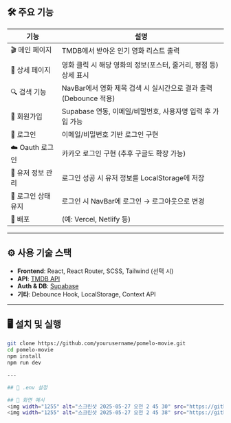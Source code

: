 ## 🛠️ 주요 기능

| 기능 | 설명 |
|------|------|
| 🎬 메인 페이지 | TMDB에서 받아온 인기 영화 리스트 출력 |
| 📄 상세 페이지 | 영화 클릭 시 해당 영화의 정보(포스터, 줄거리, 평점 등) 상세 표시 |
| 🔍 검색 기능 | NavBar에서 영화 제목 검색 시 실시간으로 결과 출력 (Debounce 적용) |
| 📝 회원가입 | Supabase 연동, 이메일/비밀번호, 사용자명 입력 후 가입 가능 |
| 🔐 로그인 | 이메일/비밀번호 기반 로그인 구현 |
| ☁️ Oauth 로그인 | 카카오 로그인 구현 (추후 구글도 확장 가능) |
| 🧾 유저 정보 관리 | 로그인 성공 시 유저 정보를 LocalStorage에 저장 |
| 🔄 로그인 상태 유지 | 로그인 시 NavBar에 로그인 → 로그아웃으로 변경 |
| 🚀 배포 | (예: Vercel, Netlify 등) |

---

## ⚙️ 사용 기술 스택

- **Frontend**: React, React Router, SCSS, Tailwind (선택 시)
- **API**: [TMDB API](https://developer.themoviedb.org/docs)
- **Auth & DB**: [Supabase](https://supabase.com/)
- **기타**: Debounce Hook, LocalStorage, Context API

---

## 🖥️ 설치 및 실행

```bash
git clone https://github.com/yourusername/pomelo-movie.git
cd pomelo-movie
npm install
npm run dev

---

## 🔑 .env 설정

## 📸 화면 예시
<img width="1255" alt="스크린샷 2025-05-27 오전 2 45 30" src="https://github.com/user-attachments/assets/c76ec2ff-af5d-4685-baca-889c3a80cdf4" />
<img width="1255" alt="스크린샷 2025-05-27 오전 2 45 38" src="https://github.com/user-attachments/assets/b882b4e4-e155-4026-931b-c4ad6eaef274" />
